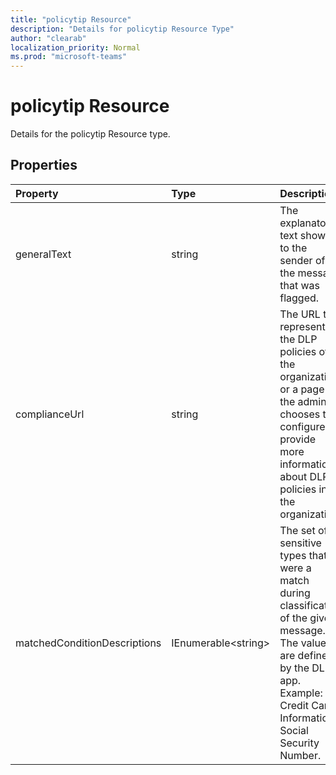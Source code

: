 ```yaml
---
title: "policytip Resource"
description: "Details for policytip Resource Type"
author: "clearab"
localization_priority: Normal
ms.prod: "microsoft-teams"
---
```

# policytip Resource

Details for the policytip Resource type.

## Properties

| Property   | Type |Description|
|:---------------|:--------|:----------|
| generalText | string | The explanatory text shown to the sender of the message that was flagged. |
| complianceUrl | string | The URL that represents the DLP policies of the organization or a page the admin chooses to configure to provide more information about DLP policies in the organization. |
| matchedConditionDescriptions | IEnumerable\<string\> | The set of sensitive types that were a match during classification of the given message. The values are defined by the DLP app. Example: Credit Card Information, Social Security Number.|
